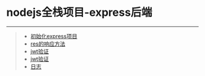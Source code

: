 # nodejs全栈项目-express后端
***
>* [初始化express项目](https://github.com/520171/note/blob/master/nodejs全栈/express后端/element-ui.md)
>* [res的响应方法](https://github.com/520171/note/blob/master/nodejs全栈/express后端/res的响应方法.md)
>* [jwt验证](https://github.com/520171/note/blob/master/nodejs全栈/express后端/jwt验证.md)
>* [jwt验证](https://github.com/520171/note/blob/master/nodejs全栈/express后端/获取文件路径.md)
>* [日志](https://github.com/520171/note/blob/master/nodejs全栈/express后端/日志.md)
